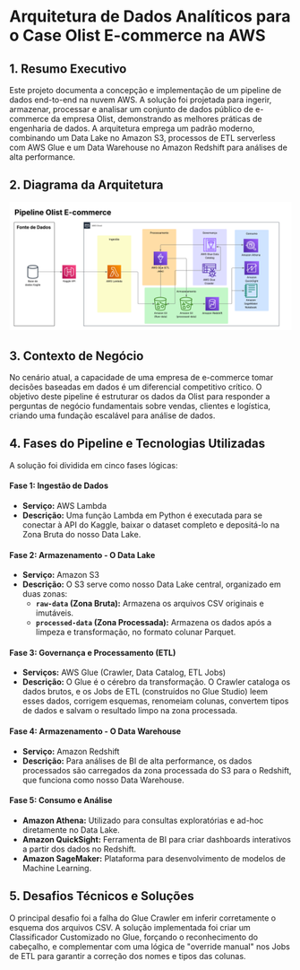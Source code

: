 # Arquitetura de Dados Analíticos para o Case Olist E-commerce na AWS

## 1. Resumo Executivo

Este projeto documenta a concepção e implementação de um pipeline de dados end-to-end na nuvem AWS. A solução foi projetada para ingerir, armazenar, processar e analisar um conjunto de dados público de e-commerce da empresa Olist, demonstrando as melhores práticas de engenharia de dados. A arquitetura emprega um padrão moderno, combinando um Data Lake no Amazon S3, processos de ETL serverless com AWS Glue e um Data Warehouse no Amazon Redshift para análises de alta performance.

## 2. Diagrama da Arquitetura

![Diagrama da Arquitetura](Arquiteruta_Pipline_AWS.png)


## 3. Contexto de Negócio

No cenário atual, a capacidade de uma empresa de e-commerce tomar decisões baseadas em dados é um diferencial competitivo crítico. O objetivo deste pipeline é estruturar os dados da Olist para responder a perguntas de negócio fundamentais sobre vendas, clientes e logística, criando uma fundação escalável para análise de dados.

## 4. Fases do Pipeline e Tecnologias Utilizadas

A solução foi dividida em cinco fases lógicas:

#### Fase 1: Ingestão de Dados
* **Serviço:** AWS Lambda
* **Descrição:** Uma função Lambda em Python é executada para se conectar à API do Kaggle, baixar o dataset completo e depositá-lo na Zona Bruta do nosso Data Lake.

#### Fase 2: Armazenamento - O Data Lake
* **Serviço:** Amazon S3
* **Descrição:** O S3 serve como nosso Data Lake central, organizado em duas zonas:
    * **`raw-data` (Zona Bruta):** Armazena os arquivos CSV originais e imutáveis.
    * **`processed-data` (Zona Processada):** Armazena os dados após a limpeza e transformação, no formato colunar Parquet.

#### Fase 3: Governança e Processamento (ETL)
* **Serviços:** AWS Glue (Crawler, Data Catalog, ETL Jobs)
* **Descrição:** O Glue é o cérebro da transformação. O Crawler cataloga os dados brutos, e os Jobs de ETL (construídos no Glue Studio) leem esses dados, corrigem esquemas, renomeiam colunas, convertem tipos de dados e salvam o resultado limpo na zona processada.

#### Fase 4: Armazenamento - O Data Warehouse
* **Serviço:** Amazon Redshift
* **Descrição:** Para análises de BI de alta performance, os dados processados são carregados da zona processada do S3 para o Redshift, que funciona como nosso Data Warehouse.

#### Fase 5: Consumo e Análise
* **Amazon Athena:** Utilizado para consultas exploratórias e ad-hoc diretamente no Data Lake.
* **Amazon QuickSight:** Ferramenta de BI para criar dashboards interativos a partir dos dados no Redshift.
* **Amazon SageMaker:** Plataforma para desenvolvimento de modelos de Machine Learning.

## 5. Desafios Técnicos e Soluções

O principal desafio foi a falha do Glue Crawler em inferir corretamente o esquema dos arquivos CSV. A solução implementada foi criar um Classificador Customizado no Glue, forçando o reconhecimento do cabeçalho, e complementar com uma lógica de "override manual" nos Jobs de ETL para garantir a correção dos nomes e tipos das colunas.